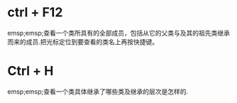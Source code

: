 # ctrl + F12
emsp;emsp;查看一个类所具有的全部成员，包括从它的父类与及其的祖先类继承而来的成员.把光标定位到要查看的类名上再按快捷键。

# Ctrl + H
emsp;emsp;查看一个类具体继承了哪些类及继承的层次是怎样的.
